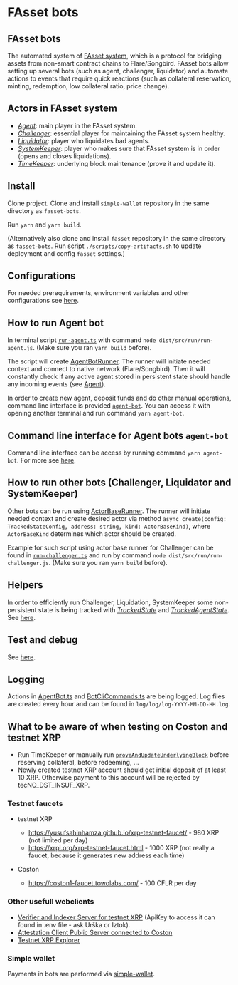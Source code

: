 # FAsset bots

## FAsset bots

The automated system of [FAsset system](https://gitlab.com/flarenetwork/fasset), which is a protocol for bridging assets from non-smart contract chains to Flare/Songbird. FAsset bots allow setting up several bots (such as agent, challenger, liquidator) and automate actions to events that require quick reactions (such as collateral reservation, minting, redemption, low collateral ratio, price change).

## Actors in FAsset system

-   [_Agent_](./docs/actors/agent.md): main player in the FAsset system.
-   [_Challenger_](./docs/actors/challenger.md): essential player for maintaining the FAsset system healthy.
-   [_Liquidator_](./docs/actors/liquidator.md): player who liquidates bad agents.
-   [_SystemKeeper_](./docs/actors/systemKeeper.md): player who makes sure that FAsset system is in order (opens and closes liquidations).
-   [_TimeKeeper_](./docs/actors/timeKeeper.md): underlying block maintenance (prove it and update it).

## Install

Clone project. Clone and install `simple-wallet` repository in the same directory as `fasset-bots`.

Run `yarn` and `yarn build`.

(Alternatively also clone and install `fasset` repository in the same directory as `fasset-bots`. Run script `./scripts/copy-artifacts.sh` to update deployment and config `fasset` settings.)

## Configurations

For needed prerequirements, environment variables and other configurations see [here](./docs/config.md).

## How to run Agent bot

In terminal script [`run-agent.ts`](./src/run/run-agent.ts) with command `node dist/src/run/run-agent.js`. (Make sure you ran `yarn build` before).

The script will create [AgentBotRunner](./src/actors/AgentBotRunner.ts). The runner will initiate needed context and connect to native network (Flare/Songbird). Then it will constantly check if any active agent stored in persistent state should handle any incoming events (see [Agent](./docs/actors/agent.md)).

In order to create new agent, deposit funds and do other manual operations, command line interface is provided [`agent-bot`](./docs/cli.md). You can access it with opening another terminal and run command `yarn agent-bot`.

## Command line interface for Agent bots `agent-bot`

Command line interface can be access by running command `yarn agent-bot`. For more see [here](./docs/cli.md).

## How to run other bots (Challenger, Liquidator and SystemKeeper)

Other bots can be run using [ActorBaseRunner](./src/actors/ActorBaseRunner.ts). The runner will initiate needed context and create desired actor via method `async create(config: TrackedStateConfig, address: string, kind: ActorBaseKind)`, where `ActorBaseKind` determines which actor should be created.

Example for such script using actor base runner for Challenger can be found in [`run-challenger.ts`](./src/run/run-challenger.ts) and run by command `node dist/src/run/run-challenger.js`. (Make sure you ran `yarn build` before).

## Helpers

In order to efficiently run Challenger, Liquidation, SystemKeeper some non-persistent state is being tracked with [_TrackedState_](./src/state/TrackedState.ts) and [_TrackedAgentState_](./src/state/TrackedAgentState.ts).
See [here](./docs/trackState.md).

## Test and debug

See [here](./docs/testDebug.md).

## Logging

Actions in [AgentBot.ts](./src/actors/AgentBot.ts) and [BotCliCommands.ts](./src/cli/BotCliCommands.ts) are being logged. Log files are created every hour and can be found in `log/log/log-YYYY-MM-DD-HH.log`.

## What to be aware of when testing on Coston and testnet XRP

-   Run TimeKeeper or manually run [`proveAndUpdateUnderlyingBlock`](./src/utils/fasset-helpers.ts) before reserving collateral, before redeeming, ...
-   Newly created testnet XRP account should get initial deposit of at least 10 XRP. Otherwise payment to this account will be rejected by tecNO_DST_INSUF_XRP.

### Testnet faucets

-   testnet XRP

    -   https://yusufsahinhamza.github.io/xrp-testnet-faucet/ - 980 XRP (not limited per day)
    -   https://xrpl.org/xrp-testnet-faucet.html - 1000 XRP (not really a faucet, because it generates new address each time)

-   Coston
    -   https://coston1-faucet.towolabs.com/ - 100 CFLR per day

### Other usefull webclients

-   [Verifier and Indexer Server for testnet XRP](https://attestation-coston.aflabs.net/verifier/xrp/api-doc#) (ApiKey to access it can found in .env file - ask Urška or Iztok).
-   [Attestation Client Public Server connected to Coston](https://attestation-coston.aflabs.net/attestation-client/api-doc)
-   [Testnet XRP Explorer](https://testnet.xrpl.org/)

### Simple wallet

Payments in bots are performed via [simple-wallet](https://gitlab.com/flarenetwork/simple-wallet).
